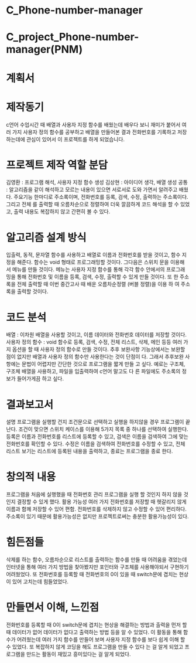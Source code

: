 # C_Phone-number-manager
 
# C_project_Phone-number-manager(PNM)
# 계획서
# 제작동기
c언어 수업시간 때 배열과 사용자 지정 함수를 배웠는데 배우다 보니 재미가 붙어서 여러 가지 사용자 정의 함수를 공부하고 배열을 만들어본 결과 전화번호를 기록하고 저장하는데에 관심이 있어서 이 프로젝트를 하게 되었습니다.

# 프로젝트 제작 역할 분담
김영환 : 프로그램 해석, 사용자 지정 함수 생성
김상현 : 아이디어 생각, 배열 생성
공통 : 알고리즘을 같이 해석하고 모르는 내용이 있으면 서로서로 도와 가면서 알려주고 배웠다.
주요기능
한마디로 주소록이며, 전화번호를 등록, 검색, 수정, 출력하는 주소록이다. 그리고 전체 를 출력할 때 오름차순으로 정렬하여 더욱 깔끔하게 코드 해석을 할 수 있었고, 출력 내용도 복잡하지 않고 간편히 볼 수 있다.

# 알고리즘 설계 방식
입출력, 동적, 문자열 함수를 사용하고 배열로 이름과 전화번호를 받을 것이고, 함수 지 정을 해준다. 함수는 void 형태로 프로그래밍할 것이다. 그다음은 스위치 문을 이용해 서 메뉴를 만들 것이다. 메뉴는 사용자 지정 함수를 통해 각각 함수 안에서의 프로그래 밍을 통해 전화번호 및 이름을 등록, 검색, 수정, 출력할 수 있게 만들 것이다. 또 한 주소록을 전체 출력할 때 이번 중간고사 때 배운 오름차순정렬 (버블 정렬)을 이용 하 여 주소록을 출력할 것이다.

# 코드 분석
배열 : 이차원 배열을 사용할 것이고, 이름 데이터와 전화번호 데이터를 저장할 것이다.
사용자 정의 함수 : void 함수로 등록, 검색, 수정, 전체 리스트, 삭제, 메인 등등 여러 가지 옵션을 할 때 사용자 정의 함수로 만들 것이다.
추후 보완사항
기능상에서는 보완할 점이 없지만 배열과 사용자 정의 함수만 사용한다는 것이 단점이 다. 그래서 추후보완 사항에는 문법이 어렵지만 간단한 것으로 프로그램을 짧게 만들 고 싶다. 예로는 구조체, 구조체 배열을 사용하고, 파일을 입출력하여 c언어 말고도 다 른 파일에도 주소록의 정보가 들어가게끔 하고 싶다.

# 결과보고서
설명
프로그램을 실행할 건지 조건문으로 선택하고 실행을 하지않을 경우 프로그램이 끝난다. 조건이 맞으면 스위치 케이스를 이용해 5가지 목록 중 하나를 선택하여 실행한다. 등록은 이름과 전화번호를 리스트에 등록할 수 있고, 검색은 이름을 검색하여 그에 맞는 전화번호를 확인할 수 있다. 수정은 이름을 검색하여 전화번호를 수정할 수 있고, 전체 리스트 보기는 리스트에 등록된 내용을 출력하고, 종료는 프로그램을 종료 한다.

# 창의적 내용
프로그램을 처음에 실행했을 때 전화번호 관리 프로그램을 실행 할 것인지 하지 않을 것인지 결정할 수 있게 했다.
활용 가능성
여러 가지 전화번호를 저장할 때 헷갈리지 않게 이름과 함께 저장할 수 있어 편함. 전화번호를 삭제하지 않고 수정할 수 있어 편리하다. 주소록이 있기 때문에 활용가능성은 없지만 프로젝트로써는 충분한 활용가능성이 있다.

# 힘든점들
삭제를 하는 함수, 오름차순으로 리스트를 출력하는 함수를 만들 때 어려움을 겪었는데 인터넷을 통해 여러 가지 방법을 찾아봤지만 포인터와 구조체를 사용해야되서 구현하기 어려웠었다. 또 전화번호를 등록할 때 전화번호의 0이 있을 때 switch문에 겹치는 현상 이 있어 고치는데 힘들었었다.

# 만들면서 이해, 느낀점
전화번호를 등록할 때 0이 switch문에 겹치는 현상을 해결하는 방법과 출력을 먼저 할 때 데이터가 없어 데이터가 없다고 출력하는 방법 등을 알 수 있었다. 이 활동을 통해 함수가 어려웠는데 여러 가지 함수를 만들어 보며 사용자 지정 함수를 보다 쉽게 이해 할 수 있었다. 또 복잡하지 않게 코딩을 해도 프로그램을 만들 수 있다 는 걸 알게 되었고 프로그램을 만드는 활동이 재밌고 흥미있다는 걸 알게 되었다.

